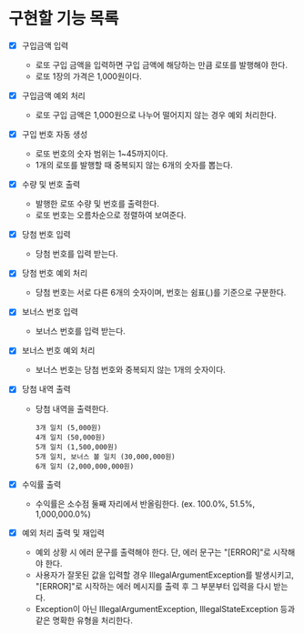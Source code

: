 # 구현할 기능 목록

- [x] 구입금액 입력
    - 로또 구입 금액을 입력하면 구입 금액에 해당하는 만큼 로또를 발행해야 한다.
    - 로또 1장의 가격은 1,000원이다.


- [x] 구입금액 예외 처리
    - 로또 구입 금액은 1,000원으로 나누어 떨어지지 않는 경우 예외 처리한다.


- [x] 구입 번호 자동 생성
    - 로또 번호의 숫자 범위는 1~45까지이다.
    - 1개의 로또를 발행할 때 중복되지 않는 6개의 숫자를 뽑는다.


- [x] 수량 및 번호 출력
    - 발행한 로또 수량 및 번호를 출력한다.
    - 로또 번호는 오름차순으로 정렬하여 보여준다.


- [x] 당첨 번호 입력
    - 당첨 번호를 입력 받는다.


- [x] 당첨 번호 예외 처리
    - 당첨 번호는 서로 다른 6개의 숫자이며, 번호는 쉼표(,)를 기준으로 구분한다.


- [x] 보너스 번호 입력
    - 보너스 번호를 입력 받는다.


- [x] 보너스 번호 예외 처리
    - 보너스 번호는 당첨 번호와 중복되지 않는 1개의 숫자이다.


- [x] 당첨 내역 출력
    - 당첨 내역을 출력한다.
        ```
        3개 일치 (5,000원)
        4개 일치 (50,000원)
        5개 일치 (1,500,000원)
        5개 일치, 보너스 볼 일치 (30,000,000원)
        6개 일치 (2,000,000,000원)
        ```


- [x] 수익률 출력
    - 수익률은 소수점 둘째 자리에서 반올림한다. (ex. 100.0%, 51.5%, 1,000,000.0%)


- [x] 예외 처리 출력 및 재입력
    - 예외 상황 시 에러 문구를 출력해야 한다. 단, 에러 문구는 "[ERROR]"로 시작해야 한다.
    - 사용자가 잘못된 값을 입력할 경우 IllegalArgumentException를 발생시키고, "[ERROR]"로 시작하는 에러 메시지를 출력 후 그 부분부터 입력을 다시 받는다.
    - Exception이 아닌 IllegalArgumentException, IllegalStateException 등과 같은 명확한 유형을 처리한다.